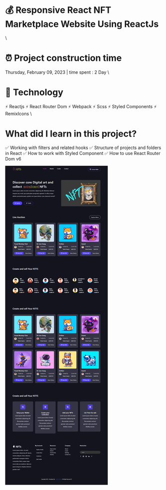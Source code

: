 # 💰 Responsive React NFT Marketplace Website Using ReactJs
\


# ⏰ Project construction time

Thursday, February 09, 2023 | time spent : 2 Day
\


# 🧂 Technology
⚡ Reactjs
⚡ React Router Dom
⚡ Webpack
⚡ Scss
⚡ Styled Components
⚡ RemixIcons
\


# What did I learn in this project?

✅ Working with filters and related hooks
✅ Structure of projects and folders in React
✅ How to work with Styled Component
✅ How to use React Router Dom v6




 ![Nft portfolio](https://github.com/mhdi-nzari/Nft-project/blob/main/screencapture-nft.png)






